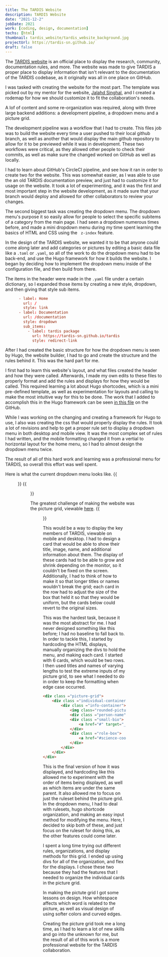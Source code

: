 ```yaml
---
title: The TARDIS Website
description: TARDIS Website
date: "2021-12-2"
jobDate: 2021
work: [coding, design, documentation]
techs: [html]
thumbnail: tardis_website/tardis_website_background.jpg
projectUrl: https://tardis-sn.github.io/
draft: false
---
```

The [TARDIS website](https://tardis-sn.github.io/) is an official place to display the research, community, 
documentation rules, and more. The website was made to give TARDIS a proper place 
to display information that isn't relevant to the documentation of the TARDIS codebase,
as it originally was all in one place on GitHub. 

I was tasked with creating the website for the most part. The template was picked 
out by my mentor for the website, [Jalahd Singhal](https://github.com/jaladh-singhal), 
and I created a rodemap for how we should customize it to fit the collaboration's needs.

A lof of content and some re-organization was required, along with three large backend 
additions: a development pipeline, a dropdown menu and a picture grid.

The development pipeline was a workflow that I had to create. This files job was to build the website
every time a user pushed to their local github branch, as well as another that would display the main github repository 
to allow for it to be previewed while it was in development. These two workflows were critical, as they allowed
other people to check their commits, as well as make sure the changed worked on GitHub as well as locally. 

I had to learn about GitHub's CircleCI pipeline, and see how it ran in order to create two for the website.
This was somewhat easier, as I was able to use the an old TARDIS documentation preview, and just had to customize 
it for usage on the website. It took a lot of experimenting, and it was the first and most important 
step in the website development, as it made sure that your branch would deploy and allowed for other
collaborators to review your changes.




The second biggest task was creating the dropdown menu.
The dropdown menu's purpose it so easily allow for people
to select the specific subitems of a category from the main page. I had seen a dropdown 
numerous times before, and made a mini dropdown menu during my time spent learning the 
basics of HTML and CSS using the ``` z-index``` feature.

In the design of the TARDIS website, we wanted it to be that anyone could come along
later and add categories or pictures by editing a basic data file like a ```.toml``` or ```.yaml```,
so all of the work to do the dropdown menu had to be back-end, and use the Hugo
framework for how it builds the website. I began by deciding how to implement the 
dropdown menu inside of the configuration file, and then build from there. 

The items in the header were made in the ```.yaml``` file under a certain dictionary, 
so I expanded those items by creating a new style, dropdown, and then giving that style sub items.

```.toml {.scroll}
      - label: Home
        url: /
        style: link
      - label: Documentation
        url: /documentation
        style: dropdown
        sub_items:
          - label: tardis package
            url: https://tardis-sn.github.io/tardis
            style: redirect-link
```

After I had created the basic structure for how the dropdown menu is seen by Hugo, 
the website builder, I had to go and create the structure and the rules behind it. This was
the hard part for me.

I first had to learn this website's layout, and what files created the header and how they were called. 
Afterwards, I made my own edits to these files to properly format and add the rules and displays for
how they would be called. This required learning a lot about Hugo shortcodes, which is a mini 
pre-defined template, as well as experimentation for layouts and calling to make the most 
intuitive way for this to be done. The work that I added to accomplish this in the Hugo framework 
can be seen [in this file](https://github.com/tardis-sn/tardis-sn.github.io/blob/master/layouts/partials/action.html#L7)
on the GitHub. 

While I was working on the changing and creating a framework for Hugo to use, I also
was creating the css that would properly display the rules. It took a lot of revisions and help
to get a proper rule set to display a dropdown menu in both desktop and mobile view. It was the most
complex set of rules I had written, and the mobile formatting changed it from a vertial to horizontal layout
for the home menu, so I had to almost design the dropdown menu twice. 

The result of all of this hard work and learning was a professional menu for TARDIS, so overall
this effort was well spent.

Here is what the current dropdown menu looks like.
{{<figure src="dropdown_menu_pc.jpg" title="Desktop view">}}
{{<figure src="dropdown_menu_mobile.jpg" title="Mobile view">}}




The greatest challenge of making the website was the picture grid, viewable 
[here](https://tardis-sn.github.io/team/community_roles/). 
{{<figure src="picture_grid.jpg">}}

This would be a way to display the key members of TARDIS, viewable on mobile 
and desktop. I had to design a card that would be able to show their title, image, name, and
additional information about them. The display of these cards had to be able to grow and shrink
depending on the monitor, so it couldn't be fixed on the screen. Additionally, I had to think of how
to make it so that longer titles or names wouldn't break the grid; each card in the row had to adjust
the size of the box that held it so that they would be uniform, but the cards below could revert to 
the original sizes. 

This was the hardest task, because it was the most abstract for me. I had never 
designed something like this before; I had no baseline to fall back to. In order 
to tackle this, I started by hardcoding the HTML displays, manually organizing 
the divs to hold the menu, and making each card. I started with 6 cards, which would 
be two rows. I then used titles and names of varying lengths to test the extreme inputs 
of my picture grid, to see what I needed to do in order to keep the formatting when
edge case occurred. 

``` html {.scroll}
<div class ="picture-grid">
    <div class ="individual-container">
        <div class ="info-container">
            <img class="rounded-picture" src="sunset_image.jpg">
            <div class ="person-name">Brilliant Sunset</div>
            <div class ="small-bio">
                <a href="#" target="_blank" rel="noopener nofollow">More Info</a>
            </div>
            <div class ="role-box">
                <a href="#science-coordinator">Shining Star</a>
            </div>
        </div>
    </div>
</div>
```

This is the final version of how it was displayed, and hardcoding like this allowed me 
to experiment with the order of items being displayed, as well as which items are under 
the same parent. It also allowed me to focus on just the ruleset behind the picture grid.
In the dropdown menu, I had to deal with rulesets, hugo shortcode organization, and making
an easy input method for modifying the menu. Here, I decided to skip both of these, and just
focus on the ruleset for doing this, as the other features could come later. 

I spent a long time trying out different rules, organizations, and display methods for this 
grid. I ended up using divs for all of the organization, and flex for the displays. I chose these
two because they had the features that I needed to organize the individual cards in the picture grid. 

In making the pictute grid I got some lessons on design. How whitespace affects which word is related
to the picture, as well as visual design of using softer colors and curved edges. 

Creating the picture grid took me a long time, as I had to learn a lot of new skills and 
go into the unknown for me, but the result of all of this work is a more professional website 
for the TARDIS collaboration.